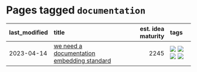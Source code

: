 # Pages tagged `documentation`

|last_modified|title|est. idea maturity|tags
|:---|:---|---:|:---|
|2023-04-14|[we need a documentation embedding standard](../doc-embed-standard.md)|2245|[![](https://img.shields.io/badge/tag-accessibility-b4243e)](../tags/accessibility.md) [![](https://img.shields.io/badge/tag-documentation-254eb)](../tags/documentation.md) [![](https://img.shields.io/badge/tag-standard-fde018)](../tags/standard.md) [![](https://img.shields.io/badge/tag-tooling-92ab1c)](../tags/tooling.md)|